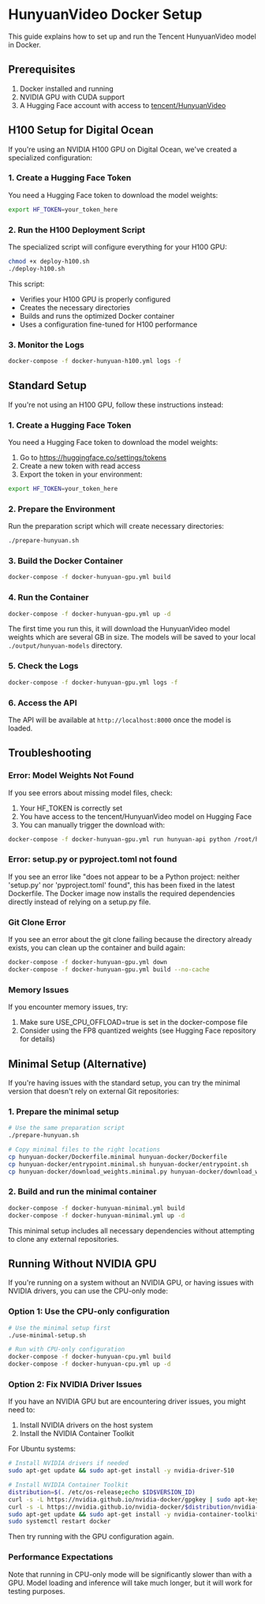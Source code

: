 # HunyuanVideo Docker Setup

This guide explains how to set up and run the Tencent HunyuanVideo model in Docker.

## Prerequisites

1. Docker installed and running
2. NVIDIA GPU with CUDA support
3. A Hugging Face account with access to [tencent/HunyuanVideo](https://huggingface.co/tencent/HunyuanVideo)

## H100 Setup for Digital Ocean

If you're using an NVIDIA H100 GPU on Digital Ocean, we've created a specialized configuration:

### 1. Create a Hugging Face Token

You need a Hugging Face token to download the model weights:

```bash
export HF_TOKEN=your_token_here
```

### 2. Run the H100 Deployment Script

The specialized script will configure everything for your H100 GPU:

```bash
chmod +x deploy-h100.sh
./deploy-h100.sh
```

This script:
- Verifies your H100 GPU is properly configured
- Creates the necessary directories
- Builds and runs the optimized Docker container
- Uses a configuration fine-tuned for H100 performance

### 3. Monitor the Logs

```bash
docker-compose -f docker-hunyuan-h100.yml logs -f
```

## Standard Setup

If you're not using an H100 GPU, follow these instructions instead:

### 1. Create a Hugging Face Token

You need a Hugging Face token to download the model weights:

1. Go to https://huggingface.co/settings/tokens
2. Create a new token with read access
3. Export the token in your environment:

```bash
export HF_TOKEN=your_token_here
```

### 2. Prepare the Environment

Run the preparation script which will create necessary directories:

```bash
./prepare-hunyuan.sh
```

### 3. Build the Docker Container

```bash
docker-compose -f docker-hunyuan-gpu.yml build
```

### 4. Run the Container

```bash
docker-compose -f docker-hunyuan-gpu.yml up -d
```

The first time you run this, it will download the HunyuanVideo model weights which are several GB in size. The models will be saved to your local `./output/hunyuan-models` directory.

### 5. Check the Logs

```bash
docker-compose -f docker-hunyuan-gpu.yml logs -f
```

### 6. Access the API

The API will be available at `http://localhost:8000` once the model is loaded.

## Troubleshooting

### Error: Model Weights Not Found

If you see errors about missing model files, check:

1. Your HF_TOKEN is correctly set
2. You have access to the tencent/HunyuanVideo model on Hugging Face
3. You can manually trigger the download with:

```bash
docker-compose -f docker-hunyuan-gpu.yml run hunyuan-api python /root/hunyuan-models/download_weights.py --token $HF_TOKEN --output-dir /root/output/hunyuan-models
```

### Error: setup.py or pyproject.toml not found

If you see an error like "does not appear to be a Python project: neither 'setup.py' nor 'pyproject.toml' found", this has been fixed in the latest Dockerfile. The Docker image now installs the required dependencies directly instead of relying on a setup.py file.

### Git Clone Error

If you see an error about the git clone failing because the directory already exists, you can clean up the container and build again:

```bash
docker-compose -f docker-hunyuan-gpu.yml down
docker-compose -f docker-hunyuan-gpu.yml build --no-cache
```

### Memory Issues

If you encounter memory issues, try:

1. Make sure USE_CPU_OFFLOAD=true is set in the docker-compose file
2. Consider using the FP8 quantized weights (see Hugging Face repository for details)

## Minimal Setup (Alternative)

If you're having issues with the standard setup, you can try the minimal version that doesn't rely on external Git repositories:

### 1. Prepare the minimal setup

```bash
# Use the same preparation script
./prepare-hunyuan.sh

# Copy minimal files to the right locations
cp hunyuan-docker/Dockerfile.minimal hunyuan-docker/Dockerfile
cp hunyuan-docker/entrypoint.minimal.sh hunyuan-docker/entrypoint.sh
cp hunyuan-docker/download_weights.minimal.py hunyuan-docker/download_weights.py
```

### 2. Build and run the minimal container

```bash
docker-compose -f docker-hunyuan-minimal.yml build
docker-compose -f docker-hunyuan-minimal.yml up -d
```

This minimal setup includes all necessary dependencies without attempting to clone any external repositories.

## Running Without NVIDIA GPU

If you're running on a system without an NVIDIA GPU, or having issues with NVIDIA drivers, you can use the CPU-only mode:

### Option 1: Use the CPU-only configuration

```bash
# Use the minimal setup first
./use-minimal-setup.sh

# Run with CPU-only configuration
docker-compose -f docker-hunyuan-cpu.yml build
docker-compose -f docker-hunyuan-cpu.yml up -d
```

### Option 2: Fix NVIDIA Driver Issues

If you have an NVIDIA GPU but are encountering driver issues, you might need to:

1. Install NVIDIA drivers on the host system
2. Install the NVIDIA Container Toolkit

For Ubuntu systems:

```bash
# Install NVIDIA drivers if needed
sudo apt-get update && sudo apt-get install -y nvidia-driver-510

# Install NVIDIA Container Toolkit
distribution=$(. /etc/os-release;echo $ID$VERSION_ID)
curl -s -L https://nvidia.github.io/nvidia-docker/gpgkey | sudo apt-key add -
curl -s -L https://nvidia.github.io/nvidia-docker/$distribution/nvidia-docker.list | sudo tee /etc/apt/sources.list.d/nvidia-docker.list
sudo apt-get update && sudo apt-get install -y nvidia-container-toolkit
sudo systemctl restart docker
```

Then try running with the GPU configuration again.

### Performance Expectations

Note that running in CPU-only mode will be significantly slower than with a GPU. Model loading and inference will take much longer, but it will work for testing purposes. 